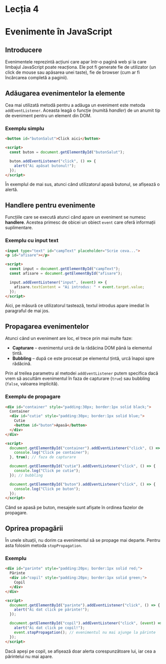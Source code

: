 # Lecția 4

# Evenimente în JavaScript

## Introducere

Evenimentele reprezintă acțiuni care apar într-o pagină web și la care limbajul JavaScript poate reacționa. Ele pot fi generate fie de utilizator (un click de mouse sau apăsarea unei taste), fie de browser (cum ar fi încărcarea completă a paginii).

## Adăugarea evenimentelor la elemente

Cea mai utilizată metodă pentru a adăuga un eveniment este metoda `addEventListener`. Aceasta leagă o funcție (numită *handler*) de un anumit tip de eveniment pentru un element din DOM.

### Exemplu simplu
```html
<button id="butonSalut">Click aici</button>

<script>
  const buton = document.getElementById("butonSalut");

  buton.addEventListener("click", () => {
    alert("Ai apăsat butonul!");
  });
</script>
```

În exemplul de mai sus, atunci când utilizatorul apasă butonul, se afișează o alertă.

## Handlere pentru evenimente

Funcțiile care se execută atunci când apare un eveniment se numesc **handlere**. Acestea primesc de obicei un obiect `event` care oferă informații suplimentare.

### Exemplu cu input text
```html
<input type="text" id="campText" placeholder="Scrie ceva...">
<p id="afisare"></p>

<script>
  const input = document.getElementById("campText");
  const afisare = document.getElementById("afisare");

  input.addEventListener("input", (event) => {
    afisare.textContent = "Ai introdus: " + event.target.value;
  });
</script>
```

Aici, pe măsură ce utilizatorul tastează, textul introdus apare imediat în paragraful de mai jos.

## Propagarea evenimentelor

Atunci când un eveniment are loc, el trece prin mai multe faze:  
- **Capturare** – evenimentul urcă de la rădăcina DOM până la elementul țintă.  
- **Bubbling** – după ce este procesat pe elementul țintă, urcă înapoi spre rădăcină.

Prin al treilea parametru al metodei `addEventListener` putem specifica dacă vrem să ascultăm evenimentul în faza de capturare (`true`) sau bubbling (`false`, valoarea implicită).

### Exemplu de propagare
```html
<div id="container" style="padding:30px; border:1px solid black;">
  Container
  <div id="cutie" style="padding:30px; border:1px solid blue;">
    Cutie
    <button id="buton">Apasă</button>
  </div>
</div>

<script>
  document.getElementById("container").addEventListener("click", () => {
    console.log("Click pe container");
  }, true); // faza de capturare

  document.getElementById("cutie").addEventListener("click", () => {
    console.log("Click pe cutie");
  }); // bubbling

  document.getElementById("buton").addEventListener("click", () => {
    console.log("Click pe buton");
  });
</script>
```

Când se apasă pe buton, mesajele sunt afișate în ordinea fazelor de propagare.

## Oprirea propagării

În unele situații, nu dorim ca evenimentul să se propage mai departe. Pentru asta folosim metoda `stopPropagation`.

### Exemplu
```html
<div id="parinte" style="padding:20px; border:1px solid red;">
  Părinte
  <div id="copil" style="padding:20px; border:1px solid green;">
    Copil
  </div>
</div>

<script>
  document.getElementById("parinte").addEventListener("click", () => {
    alert("Ai dat click pe părinte!");
  });

  document.getElementById("copil").addEventListener("click", (event) => {
    alert("Ai dat click pe copil!");
    event.stopPropagation(); // evenimentul nu mai ajunge la părinte
  });
</script>
```

Dacă apeși pe copil, se afișează doar alerta corespunzătoare lui, iar cea a părintelui nu mai apare.
